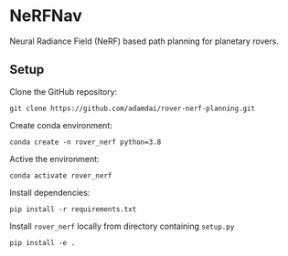 # NeRFNav

Neural Radiance Field (NeRF) based path planning for planetary rovers.

## Setup

Clone the GitHub repository:

    git clone https://github.com/adamdai/rover-nerf-planning.git

Create conda environment:

    conda create -n rover_nerf python=3.8

Active the environment:
   
    conda activate rover_nerf
    
Install dependencies:

    pip install -r requirements.txt
   
Install `rover_nerf` locally from directory containing `setup.py`
   
    pip install -e .
